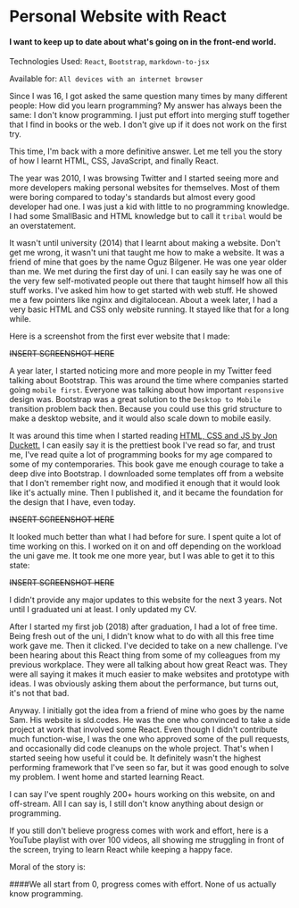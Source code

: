 # Personal Website with React

#### I want to keep up to date about what's going on in the front-end world.

Technologies Used: `React`, `Bootstrap`, `markdown-to-jsx`

Available for: `All devices with an internet browser`

Since I was 16, I got asked the same question many times by many different
people: How did you learn programming? My answer has always been the same:
I don't know programming. I just put effort into merging stuff together that
I find in books or the web. I don't give up if it does not work on the first try.

This time, I'm back with a more definitive answer. Let me tell you the story of how
I learnt HTML, CSS, JavaScript, and finally React.

The year was 2010, I was browsing Twitter and I started seeing more and more developers
making personal websites for themselves. Most of them were boring compared to
today's standards but almost every good developer had one. I was just
a kid with little to no programming knowledge. I had some SmallBasic and HTML
knowledge but to call it `tribal` would be an overstatement.

It wasn't until university (2014) that I learnt about making a website. Don't get me wrong,
it wasn't uni that taught me how to make a website. It was a friend of mine that
goes by the name Oguz Bilgener. He was one year older than me. We met during the
first day of uni. I can easily say he was one of the very few self-motivated people
out there that taught himself how all this stuff works. I've asked him how to get
started with web stuff. He showed me a few pointers like nginx and
digitalocean. About a week later, I had a very basic HTML and CSS only website
running. It stayed like that for a long while.

Here is a screenshot from the first ever website that I made:

~~INSERT SCREENSHOT HERE~~

A year later, I started noticing more and more people in my Twitter feed talking
about Bootstrap. This was around the time where companies started going `mobile first`.
Everyone was talking about how important `responsive` design was. Bootstrap was a
great solution to the `Desktop to Mobile` transition problem back then. Because you could
use this grid structure to make a desktop website, and it would also scale down to mobile
easily.

It was around this time when I started reading [HTML, CSS and JS by Jon Duckett.](https://www.amazon.co.uk/Web-Design-HTML-JavaScript-jQuery/dp/1118907442/ref=pd_sbs_14_t_0/257-9138018-6001252?_encoding=UTF8&pd_rd_i=1118907442&pd_rd_r=580a26ca-9170-4351-ad7c-3627862b1ed2&pd_rd_w=imqRD&pd_rd_wg=m42UH&pf_rd_p=e44592b5-e56d-44c2-a4f9-dbdc09b29395&pf_rd_r=28M7M0P31X4T4WP3TGXM&psc=1&refRID=28M7M0P31X4T4WP3TGXM)
I can easily say it is the prettiest book I've read so far, and trust me, I've read
quite a lot of programming books for my age compared to some of my contemporaries. This
book gave me enough courage to take a deep dive into Bootstrap. I downloaded some
templates off from a website that I don't remember right now, and modified it
enough that it would look like it's actually mine. Then I published it, and it became
the foundation for the design that I have, even today.

~~INSERT SCREENSHOT HERE~~

It looked much better than what I had before for sure. I spent quite a lot of time
working on this. I worked on it on and off depending on the workload the uni gave me.
It took me one more year, but I was able to get it to this state:

~~INSERT SCREENSHOT HERE~~

I didn't provide any major updates to this website for the next 3 years.
Not until I graduated uni at least. I only updated my CV.

After I started my first job (2018) after graduation, I had a lot of free time. Being fresh out of the uni, I
didn't know what to do with all this free time work gave me. Then it clicked. I've decided to take on a new challenge. I've
been hearing about this React thing from some of my colleagues from my previous
workplace. They were all talking about how great React was. They were all saying it
makes it much easier to make websites and prototype with ideas. I was obviously
asking them about the performance, but turns out, it's not that bad.

Anyway. I initially got the idea from a friend of mine who goes by the name Sam.
His website is sld.codes. He was the one who convinced to take a side project at
work that involved some React. Even though I didn't contribute much function-wise,
I was the one who approved some of the pull requests, and occasionally did code
cleanups on the whole project. That's when I started seeing how useful it could be.
It definitely wasn't the highest performing framework that I've seen so far, but
it was good enough to solve my problem. I went home and started learning React.

I can say I've spent roughly 200+ hours working on this website, on and off-stream. All I can
say is, I still don't know anything about design or programming.

If you still don't believe progress comes with work and effort, here is a YouTube
playlist with over 100 videos, all showing me struggling in front of the screen, trying
to learn React while keeping a happy face.

Moral of the story is:

####We all start from 0, progress comes with effort. None of us actually know programming.

